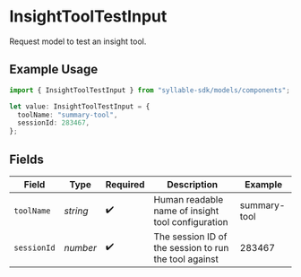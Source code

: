 # InsightToolTestInput

Request model to test an insight tool.

## Example Usage

```typescript
import { InsightToolTestInput } from "syllable-sdk/models/components";

let value: InsightToolTestInput = {
  toolName: "summary-tool",
  sessionId: 283467,
};
```

## Fields

| Field                                                 | Type                                                  | Required                                              | Description                                           | Example                                               |
| ----------------------------------------------------- | ----------------------------------------------------- | ----------------------------------------------------- | ----------------------------------------------------- | ----------------------------------------------------- |
| `toolName`                                            | *string*                                              | :heavy_check_mark:                                    | Human readable name of insight tool configuration     | summary-tool                                          |
| `sessionId`                                           | *number*                                              | :heavy_check_mark:                                    | The session ID of the session to run the tool against | 283467                                                |